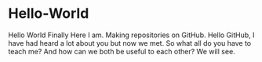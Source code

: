 # Hello-World
Hello World
Finally Here I am. Making repositories on GitHub. 
Hello GitHub,
I have had heard a lot about you but now we met.
So what all do you have to teach me?
And how can we both be useful to each other?
We will see.
